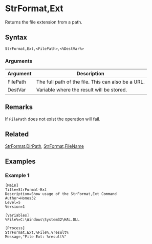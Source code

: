 # StrFormat,Ext

Returns the file extension from a path. 

## Syntax

```pebakery
StrFormat,Ext,<FilePath>,<%DestVar%>
```

### Arguments

| Argument | Description |
| --- | --- |
| FilePath | The full path of the file. This can also be a URL. |
| DestVar | Variable where the result will be stored. |

## Remarks

If `FilePath` does not exist the operation will fail.

## Related

[StrFormat,DirPath](./DirPath.md), [StrFormat,FileName](./FileName.md)

## Examples

### Example 1

```pebakery
[Main]
Title=StrFormat-Ext
Description=Show usage of the StrFormat,Ext Command
Author=Homes32
Level=5
Version=1

[Variables]
%File%=C:\Windows\System32\HAL.DLL

[Process]
StrFormat,Ext,%File%,%result%
Message,"File Ext: %result%"
```